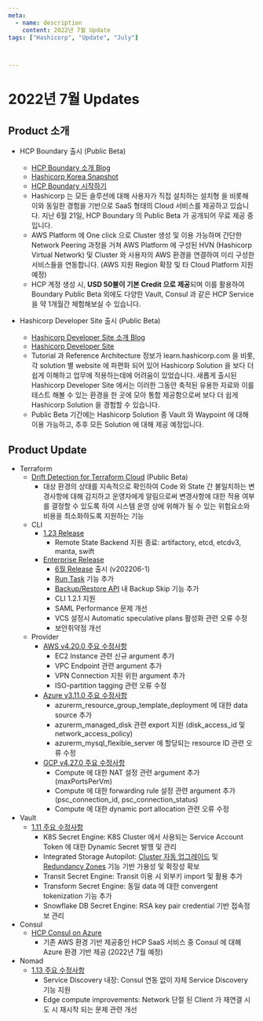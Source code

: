 ```yaml
---
meta:
  - name: description
    content: 2022년 7월 Update
tags: ["Hashicorp", "Update", "July"]



---
```


# 2022년 7월 Updates



## Product 소개

- HCP Boundary 출시 (Public Beta)

  - [HCP Boundary 소개 Blog](https://www.hashicorp.com/blog/announcing-launch-and-free-public-beta-of-hcp-boundary)
  - [Hashicorp Korea Snapshot](https://www.youtube.com/watch?v=p_Wbi12xliE)
  - [HCP Boundary 시작하기](https://learn.hashicorp.com/collections/boundary/hcp-getting-started)
  - Hashicorp 는 모든 솔루션에 대해 사용자가 직접 설치하는 설치형 을 비롯해 이와 동일한 경험을 기반으로 SaaS 형태의 Cloud 서비스를 제공하고 있습니다. 지난 6월 21일, HCP Boundary 의 Public Beta 가 공개되어 무료 제공 중입니다.
  - AWS Platform 에 One click 으로 Cluster 생성 및 이용 가능하며 간단한 Network Peering 과정을 거쳐 AWS Platform 에 구성된 HVN (Hashicorp Virtual Network) 및 Cluster 와 사용자의 AWS 환경을 연결하여 미리 구성한 서비스들을 연동합니다. (AWS 지원 Region 확장 및 타 Cloud Platform 지원 예정)
  - HCP 계정 생성 시, **USD 50불이 기본 Credit 으로 제공**되며 이를 활용하여 Boundary Public Beta 외에도 다양한 Vault, Consul 과 같은 HCP Service 을 약 1개월간 체험해보실 수 있습니다.

- Hashicorp Developer Site 출시 (Public Beta)

  - [Hashicorp Developer Site 소개 Blog](https://www.hashicorp.com/blog/new-hashicorp-developer-site-is-now-in-public-beta?fbclid=IwAR1_Snhw3Yiqai2J5qcvWUlE82yaslu1nlC3O2iWDe8-wCFFWNPbPr-dxx4)
  - [Hashicorp Developer Site](https://developer.hashicorp.com/)
  - Tutorial 과 Reference Architecture 정보가 learn.hashicorp.com 을 비롯, 각 solution 별 website 에 파편화 되어 있어 Hashicorp Solution 을 보다 더 쉽게 이해하고 업무에 적용하는데에 어려움이 있었습니다. 새롭게 출시된 Hashicorp Developer Site 에서는 이러한 그동안 축적된 유용한 자료와 이를 테스트 해볼 수 있는 환경을 한 곳에 모아 통합 제공함으로써 보다 더 쉽게 Hashicorp Solution 을 경험할 수 있습니다.
  - Public Beta 기간에는 Hashicorp Solution 중 Vault 와 Waypoint 에 대해 이용 가능하고, 추후 모든 Solution 에 대해 제공 예정입니다.

  

## Product Update

- Terraform
  - [Drift Detection for Terraform Cloud](https://www.hashicorp.com/blog/terraform-cloud-adds-drift-detection-for-infrastructure-management) (Public Beta)
    - 대상 환경의 상태를 지속적으로 확인하여 Code 와 State 간 불일치하는 변경사항에 대해 감지하고 운영자에게 알림으로써 변경사항에 대한 적용 여부를 결정할 수 있도록 하여 시스템 운영 상에 위해가 될 수 있는 위험요소와 비용을 최소화하도록 지원하는 기능 
  - CLI
    - [1.23 Release](https://github.com/hashicorp/terraform/blob/v1.2.3/CHANGELOG.md#123-june-15-2022)
      - Remote State Backend 지원 종료: artifactory, etcd, etcdv3, manta, swift
    - [Enterprise Release](https://www.terraform.io/enterprise/releases)
      - [6월 Release](https://www.terraform.io/enterprise/releases/2022/v202206-1) 출시 (v202206-1)
      - [Run Task](https://www.terraform.io/cloud-docs/workspaces/settings/run-tasks) 기능 추가
      - [Backup/Restore API](https://www.terraform.io/enterprise/admin/infrastructure/backup-restore) 내 Backup Skip 기능 추가
      - CLI 1.2.1 지원
      - SAML Performance 문제 개선
      - VCS 설정시 Automatic speculative plans 활성화 관련 오류 수정
      - 보안취약점 개선
  - Provider
    - [AWS v4.20.0 주요 수정사항](https://github.com/hashicorp/terraform-provider-aws/releases/tag/v4.20.0)
      - EC2 Instance 관련 신규 argument 추가
      - VPC Endpoint 관련 argument 추가 
      - VPN Connection 지원 위한 argument 추가
      - ISO-partition tagging 관련 오류 수정
    - [Azure v3.11.0 주요 수정사항](https://github.com/hashicorp/terraform-provider-azurerm/releases/tag/v3.11.0)
      - azurerm_resource_group_template_deployment 에 대한 data source 추가
      - azurerm_managed_disk 관련 export 지원 (disk_access_id 및 network_access_policy)
      - azurerm_mysql_flexible_server 에 할당되는 resource ID 관련 오류 수정
    - [GCP v4.27.0 주요 수정사항](https://github.com/hashicorp/terraform-provider-google/releases/tag/v4.27.0)
      - Compute 에 대한 NAT 설정 관련 argument 추가 (maxPortsPerVm)
      - Compute 에 대한 forwarding rule 설정 관련 argument 추가 (psc_connection_id, psc_connection_status)  
      - Compute 에 대한 dynamic port allocation 관련 오류 수정
- Vault
  - [1.11 주요 수정사항](https://www.hashicorp.com/blog/vault-1-11)
    - K8S Secret Engine: K8S Cluster 에서 사용되는 Service Account Token 에 대한 Dynamic Secret 발행 및 관리
    - Integrated Storage Autopilot: [Cluster 자동 업그레이드](https://www.vaultproject.io/docs/enterprise/automated-upgrades?_gl=1*1pfp1zr*_ga*MTA4MTgxMjU2NC4xNjM4ODI3NDM4*_ga_P7S46ZYEKW*MTY1NjM5MzQ0NS43LjAuMTY1NjM5MzQ0NS4w&_ga=2.18692156.469231660.1656292338-1081812564.1638827438#automated-upgrades) 및 [Redundancy Zones](https://www.vaultproject.io/docs/enterprise/redundancy-zones?_gl=1*1pfp1zr*_ga*MTA4MTgxMjU2NC4xNjM4ODI3NDM4*_ga_P7S46ZYEKW*MTY1NjM5MzQ0NS43LjAuMTY1NjM5MzQ0NS4w&_ga=2.18692156.469231660.1656292338-1081812564.1638827438#redundancy-zones) 기능 기반 가용성 및 확장성 확보 
    - Transit Secret Engine: Transit 이용 시 외부키 import 및 활용 추가
    - Transform Secret Engine: 동일 data 에 대한 convergent tokenization 기능 추가
    - Snowflake DB Secret Engine: RSA key pair credential 기반 접속정보 관리
- Consul
  - [HCP Consul on Azure](https://www.hashicorp.com/blog/hcp-consul-on-azure-to-go-ga-plus-more-consul-news)
    - 기존 AWS 환경 기반 제공중인 HCP SaaS 서비스 중 Consul 에 대해 Azure 환경 기반 제공 (2022년 7월 예정)
- Nomad
  - [1.13 주요 수정사항](https://www.hashicorp.com/blog/nomad-1-3-adds-native-service-discovery-and-edge-workload-support)
    - Service Discovery 내장: Consul 연동 없이 자체 Service Discovery 기능 지원
    - Edge compute improvements: Network 단절 된 Client 가 재연결 시도 시 재시작 되는 문제 관련 개선